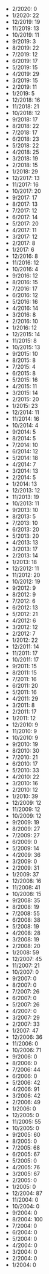 *  2/2020: 0
*  1/2020: 22
*  12/2019: 19
*  11/2019: 13
*  10/2019: 11
*  9/2019: 3
*  8/2019: 22
*  7/2019: 12
*  6/2019: 17
*  5/2019: 15
*  4/2019: 29
*  3/2019: 15
*  2/2019: 11
*  1/2019: 5
*  12/2018: 16
*  11/2018: 21
*  10/2018: 12
*  9/2018: 17
*  8/2018: 22
*  7/2018: 17
*  6/2018: 23
*  5/2018: 22
*  4/2018: 25
*  3/2018: 19
*  2/2018: 15
*  1/2018: 29
*  12/2017: 13
*  11/2017: 16
*  10/2017: 20
*  9/2017: 17
*  8/2017: 13
*  7/2017: 12
*  6/2017: 14
*  5/2017: 20
*  4/2017: 11
*  3/2017: 12
*  2/2017: 8
*  1/2017: 6
*  12/2016: 8
*  11/2016: 12
*  10/2016: 4
*  9/2016: 12
*  8/2016: 15
*  7/2016: 17
*  6/2016: 12
*  5/2016: 16
*  4/2016: 14
*  3/2016: 8
*  2/2016: 10
*  1/2016: 12
*  12/2015: 14
*  11/2015: 8
*  10/2015: 13
*  9/2015: 10
*  8/2015: 8
*  7/2015: 4
*  6/2015: 8
*  5/2015: 16
*  4/2015: 11
*  3/2015: 14
*  2/2015: 20
*  1/2015: 23
*  12/2014: 11
*  11/2014: 16
*  10/2014: 4
*  9/2014: 5
*  8/2014: 5
*  7/2014: 10
*  6/2014: 12
*  5/2014: 18
*  4/2014: 7
*  3/2014: 13
*  2/2014: 5
*  1/2014: 13
*  12/2013: 12
*  11/2013: 19
*  10/2013: 11
*  9/2013: 10
*  8/2013: 5
*  7/2013: 10
*  6/2013: 20
*  5/2013: 20
*  4/2013: 13
*  3/2013: 17
*  2/2013: 14
*  1/2013: 18
*  12/2012: 11
*  11/2012: 20
*  10/2012: 19
*  9/2012: 9
*  8/2012: 9
*  7/2012: 6
*  6/2012: 13
*  5/2012: 21
*  4/2012: 6
*  3/2012: 12
*  2/2012: 7
*  1/2012: 22
*  12/2011: 14
*  11/2011: 17
*  10/2011: 17
*  9/2011: 15
*  8/2011: 15
*  7/2011: 16
*  6/2011: 20
*  5/2011: 16
*  4/2011: 29
*  3/2011: 8
*  2/2011: 17
*  1/2011: 12
*  12/2010: 9
*  11/2010: 9
*  10/2010: 9
*  9/2010: 19
*  8/2010: 30
*  7/2010: 21
*  6/2010: 17
*  5/2010: 33
*  4/2010: 22
*  3/2010: 16
*  2/2010: 12
*  1/2010: 39
*  12/2009: 12
*  11/2009: 12
*  10/2009: 12
*  9/2009: 19
*  8/2009: 27
*  7/2009: 27
*  6/2009: 0
*  5/2009: 14
*  4/2009: 36
*  3/2009: 0
*  2/2009: 31
*  1/2009: 37
*  12/2008: 16
*  11/2008: 41
*  10/2008: 15
*  9/2008: 35
*  8/2008: 19
*  7/2008: 55
*  6/2008: 38
*  5/2008: 19
*  4/2008: 28
*  3/2008: 19
*  2/2008: 20
*  1/2008: 59
*  12/2007: 45
*  11/2007: 21
*  10/2007: 0
*  9/2007: 0
*  8/2007: 0
*  7/2007: 26
*  6/2007: 0
*  5/2007: 26
*  4/2007: 0
*  3/2007: 29
*  2/2007: 33
*  1/2007: 47
*  12/2006: 36
*  11/2006: 0
*  10/2006: 71
*  9/2006: 0
*  8/2006: 0
*  7/2006: 44
*  6/2006: 0
*  5/2006: 42
*  4/2006: 91
*  3/2006: 42
*  2/2006: 49
*  1/2006: 0
*  12/2005: 0
*  11/2005: 55
*  10/2005: 0
*  9/2005: 60
*  8/2005: 0
*  7/2005: 68
*  6/2005: 67
*  5/2005: 0
*  4/2005: 76
*  3/2005: 67
*  2/2005: 0
*  1/2005: 0
*  12/2004: 87
*  11/2004: 0
*  10/2004: 0
*  9/2004: 0
*  8/2004: 100
*  7/2004: 0
*  6/2004: 0
*  5/2004: 0
*  4/2004: 0
*  3/2004: 0
*  2/2004: 0
*  1/2004: 0